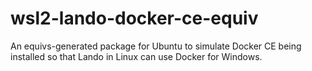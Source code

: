 # wsl2-lando-docker-ce-equiv
An equivs-generated package for Ubuntu to simulate Docker CE being installed so that Lando in Linux can use Docker for Windows.
